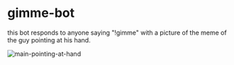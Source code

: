 # gimme-bot
 
this bot responds to anyone saying "!gimme" with a picture of the meme of the guy pointing at his hand.

![main-pointing-at-hand](https://en.meming.world/images/en/7/7b/Angry_Man_Pointing_at_Hand.jpg)
